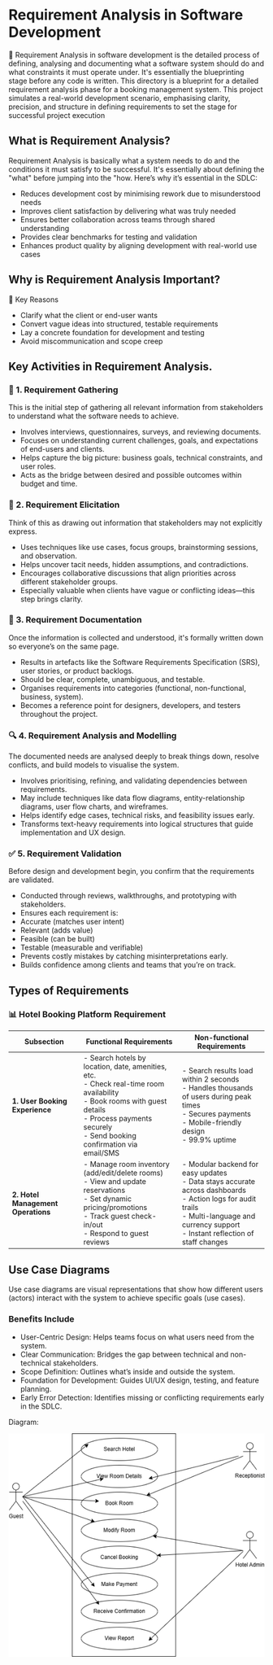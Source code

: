 # Requirement Analysis in Software Development
📌 Requirement Analysis in software development is the detailed process of defining, analysing and documenting what a software system should do and what constraints it must operate under. It's essentially the blueprinting stage before any code is written. This directory is a blueprint for a detailed requirement analysis phase for a booking management system. This project simulates a real-world development scenario, emphasising clarity, precision, and structure in defining requirements to set the stage for successful project execution

## What is Requirement Analysis?
Requirement Analysis is basically what a system needs to do and the conditions it must satisfy to be successful. It's essentially about defining the "what" before jumping into the "how.
Here’s why it’s essential in the SDLC:
- Reduces development cost by minimising rework due to misunderstood needs
- Improves client satisfaction by delivering what was truly needed
- Ensures better collaboration across teams through shared understanding
- Provides clear benchmarks for testing and validation
- Enhances product quality by aligning development with real-world use cases

## Why is Requirement Analysis Important?
🧠 Key Reasons
- Clarify what the client or end-user wants
- Convert vague ideas into structured, testable requirements
- Lay a concrete foundation for development and testing
- Avoid miscommunication and scope creep

## Key Activities in Requirement Analysis.
### 🧲 1. Requirement Gathering
This is the initial step of gathering all relevant information from stakeholders to understand what the software needs to achieve.
- Involves interviews, questionnaires, surveys, and reviewing documents.
- Focuses on understanding current challenges, goals, and expectations of end-users and clients.
- Helps capture the big picture: business goals, technical constraints, and user roles.
- Acts as the bridge between desired and possible outcomes within budget and time.

### 💬 2. Requirement Elicitation
Think of this as drawing out information that stakeholders may not explicitly express.
- Uses techniques like use cases, focus groups, brainstorming sessions, and observation.
- Helps uncover tacit needs, hidden assumptions, and contradictions.
- Encourages collaborative discussions that align priorities across different stakeholder groups.
- Especially valuable when clients have vague or conflicting ideas—this step brings clarity.

### 📝 3. Requirement Documentation
Once the information is collected and understood, it's formally written down so everyone’s on the same page.
- Results in artefacts like the Software Requirements Specification (SRS), user stories, or product backlogs.
- Should be clear, complete, unambiguous, and testable.
- Organises requirements into categories (functional, non-functional, business, system).
- Becomes a reference point for designers, developers, and testers throughout the project.

### 🔍 4. Requirement Analysis and Modelling
The documented needs are analysed deeply to break things down, resolve conflicts, and build models to visualise the system.
- Involves prioritising, refining, and validating dependencies between requirements.
- May include techniques like data flow diagrams, entity-relationship diagrams, user flow charts, and wireframes.
- Helps identify edge cases, technical risks, and feasibility issues early.
- Transforms text-heavy requirements into logical structures that guide implementation and UX design.

### ✅ 5. Requirement Validation
Before design and development begin, you confirm that the requirements are validated.
- Conducted through reviews, walkthroughs, and prototyping with stakeholders.
- Ensures each requirement is:
- Accurate (matches user intent)
- Relevant (adds value)
- Feasible (can be built)
- Testable (measurable and verifiable)
- Prevents costly mistakes by catching misinterpretations early.
- Builds confidence among clients and teams that you’re on track.

## Types of Requirements

### 📊 Hotel Booking Platform Requirement

| Subsection                 | Functional Requirements                                                                                                             | Non-functional Requirements                                                                                                                      |
|---------------------------|-------------------------------------------------------------------------------------------------------------------------------------|--------------------------------------------------------------------------------------------------------------------------------------------------|
| **1. User Booking Experience** | - Search hotels by location, date, amenities, etc.  <br> - Check real-time room availability  <br> - Book rooms with guest details  <br> - Process payments securely  <br> - Send booking confirmation via email/SMS | - Search results load within 2 seconds  <br> - Handles thousands of users during peak times  <br> - Secures payments  <br> - Mobile-friendly design  <br> - 99.9% uptime |
| **2. Hotel Management Operations** | - Manage room inventory (add/edit/delete rooms)  <br> - View and update reservations  <br> - Set dynamic pricing/promotions  <br> - Track guest check-in/out  <br> - Respond to guest reviews | - Modular backend for easy updates  <br> - Data stays accurate across dashboards  <br> - Action logs for audit trails  <br> - Multi-language and currency support  <br> - Instant reflection of staff changes |


## Use Case Diagrams

Use case diagrams are visual representations that show how different users (actors) interact with the system to achieve specific goals (use cases).

### Benefits Include
- User-Centric Design: Helps teams focus on what users need from the system.
- Clear Communication: Bridges the gap between technical and non-technical stakeholders.
- Scope Definition: Outlines what’s inside and outside the system.
- Foundation for Development: Guides UI/UX design, testing, and feature planning.
- Early Error Detection: Identifies missing or conflicting requirements early in the SDLC.

Diagram:

![alx-booking-uc](./assets/alx-booking-uc.png)






